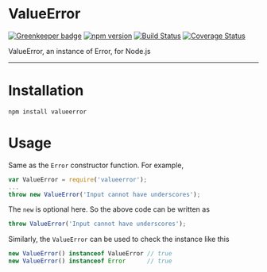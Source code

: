 # ValueError

[![Greenkeeper badge](https://badges.greenkeeper.io/thefourtheye/ValueError.svg)](https://greenkeeper.io/)
[![npm version](https://badge.fury.io/js/valueerror.svg)](https://badge.fury.io/js/valueerror)
[![Build Status](https://travis-ci.org/thefourtheye/ValueError.svg?branch=master)](https://travis-ci.org/thefourtheye/ValueError)
[![Coverage Status](https://coveralls.io/repos/thefourtheye/ValueError/badge.svg?branch=master&service=github)](https://coveralls.io/github/thefourtheye/ValueError?branch=master)

ValueError, an instance of Error, for Node.js

---

Installation
============

    npm install valueerror

Usage
=====

Same as the `Error` constructor function. For example,

```js
var ValueError = require('valueerror');
...
throw new ValueError('Input cannot have underscores');
```

The `new` is optional here. So the above code can be written as

```js
throw ValueError('Input cannot have underscores');
```

Similarly, the `ValueError` can be used to check the instance like this

```js
new ValueError() instanceof ValueError // true
new ValueError() instanceof Error      // true
```
